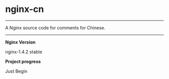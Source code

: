 nginx-cn
========

--------

A Nginx source code for comments for Chinese.

--------


**Nginx Version**

nginx-1.4.2 stable 


**Project progress**

Just Begin
